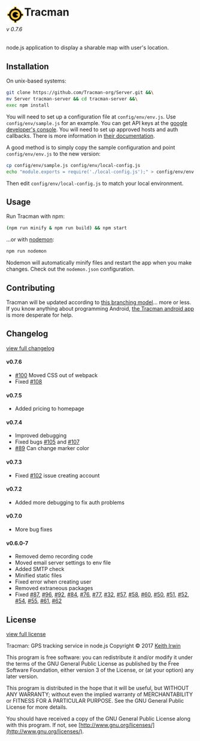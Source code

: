 # <img align="left" src="/static/img/icon/by/48.png" alt="[]" title="The Tracman Logo">Tracman
###### v 0.7.6

node.js application to display a sharable map with user's location.


## Installation

On unix-based systems:

```sh
git clone https://github.com/Tracman-org/Server.git &&\
mv Server tracman-server && cd tracman-server &&\
exec npm install
```

You will need to set up a configuration file at `config/env/env.js`.  Use `config/env/sample.js` for an example.  You can get API keys at the [google developer's console](https://console.developers.google.com/apis/credentials).  You will need to set up approved hosts and auth callbacks.  There is more information in [their documentation](https://support.google.com/googleapi/answer/6158857?hl=en).  

A good method is to simply copy the sample configuration and point `config/env/env.js` to the new version: 

```sh
cp config/env/sample.js config/env/local-config.js
echo "module.exports = require('./local-config.js');" > config/env/env.js
```

Then edit `config/env/local-config.js` to match your local environment.  


## Usage

Run Tracman with npm: 

```sh
(npm run minify & npm run build) && npm start
```

...or with [nodemon](https://nodemon.io/):

```sh
npm run nodemon
```

Nodemon will automatically minify files and restart the app when you make changes.  Check out the `nodemon.json` configuration.  


## Contributing

Tracman will be updated according to [this branching model](http://nvie.com/posts/a-successful-git-branching-model)... more or less.  If you know anything about programming Android, [the Tracman android app](https://github.com/Tracman-org/Android) is more desperate for help.  


## Changelog

[view full changelog](CHANGELOG.md)

#### v0.7.6
* [#100](https://github.com/Tracman-org/Server/issues/100) Moved CSS out of webpack
* Fixed [#108](https://github.com/Tracman-org/Server/issues/108)

#### v0.7.5
* Added pricing to homepage

#### v0.7.4
* Improved debugging
* Fixed bugs [#105](https://github.com/Tracman-org/Server/issues/105) and [#107](https://github.com/Tracman-org/Server/issues/107)
* [#89](https://github.com/Tracman-org/Server/issues/89) Can change marker color

#### v0.7.3
* Fixed [#102](https://github.com/Tracman-org/Server/issues/102) issue creating account

#### v0.7.2
* Added more debugging to fix auth problems

#### v0.7.0
* More bug fixes

#### v0.6.0-7
* Removed demo recording code
* Moved email server settings to env file
* Added SMTP check
* Minified static files
* Fixed error when creating user
* Removed extraneous packages
* Fixed [#87](https://github.com/Tracman-org/Server/issues/87), [#96](https://github.com/Tracman-org/Server/issues/96), [#92](https://github.com/Tracman-org/Server/issues/92), [#84](https://github.com/Tracman-org/Server/issues/84), [#76](https://github.com/Tracman-org/Server/issues/76), [#77](https://github.com/Tracman-org/Server/issues/77), [#32](https://github.com/Tracman-org/Server/issues/32), [#57](https://github.com/Tracman-org/Server/issues/57), [#58](https://github.com/Tracman-org/Server/issues/58), [#60](https://github.com/Tracman-org/Server/issues/60), [#50](https://github.com/Tracman-org/Server/issues/50), [#51](https://github.com/Tracman-org/Server/issues/51), [#52](https://github.com/Tracman-org/Server/issues/52), [#54](https://github.com/Tracman-org/Server/issues/54), [#55](https://github.com/Tracman-org/Server/issues/55), [#61](https://github.com/Tracman-org/Server/issues/61), [#62](https://github.com/Tracman-org/Server/issues/62)


## License

[view full license](LICENSE.md)

Tracman: GPS tracking service in node.js
Copyright © 2017 [Keith Irwin](https://keithirwin.us/)

This program is free software: you can redistribute it and/or modify it under the terms of the GNU General Public License as published by the Free Software Foundation, either version 3 of the License, or (at your option) any later version.

This program is distributed in the hope that it will be useful, but WITHOUT ANY WARRANTY; without even the implied warranty of MERCHANTABILITY or FITNESS FOR A PARTICULAR PURPOSE.  See the GNU General Public License for more details.

You should have received a copy of the GNU General Public License along with this program.  If not, see [http://www.gnu.org/licenses/](http://www.gnu.org/licenses/).
